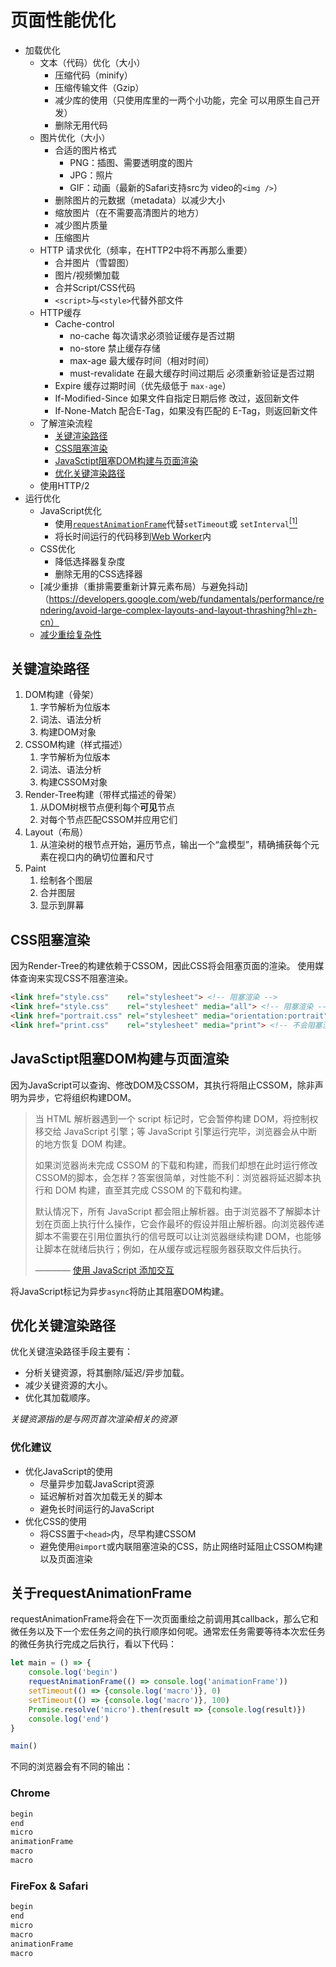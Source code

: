 # 页面性能优化

- 加载优化
    - 文本（代码）优化（大小）
        - 压缩代码（minify）
        - 压缩传输文件（Gzip）
        - 减少库的使用（只使用库里的一两个小功能，完全  可以用原生自己开发）
        - 删除无用代码
    - 图片优化（大小）
        - 合适的图片格式
            - PNG：插图、需要透明度的图片
            - JPG：照片
            - GIF：动画（最新的Safari支持src为  video的`<img />`）
        - 删除图片的元数据（metadata）以减少大小
        - 缩放图片（在不需要高清图片的地方）
        - 减少图片质量
        - 压缩图片
    - HTTP 请求优化（频率，在HTTP2中将不再那么重要）
        - 合并图片（雪碧图）
        - 图片/视频懒加载
        - 合并Script/CSS代码
        - `<script>`与`<style>`代替外部文件
    - HTTP缓存
        - Cache-control
            - no-cache 每次请求必须验证缓存是否过期
            - no-store 禁止缓存存储
            - max-age 最大缓存时间（相对时间）
            - must-revalidate 在最大缓存时间过期后  必须重新验证是否过期
        - Expire 缓存过期时间（优先级低于   `max-age`）
        - If-Modified-Since 如果文件自指定日期后修  改过，返回新文件
        - If-None-Match 配合E-Tag，如果没有匹配的   E-Tag，则返回新文件
    - 了解渲染流程
        - [关键渲染路径](#关键渲染路径)
        - [CSS阻塞渲染](#css阻塞渲染)
        - [JavaSctipt阻塞DOM构建与页面渲染](#javasctipt阻塞dom构建与页面渲染)
        - [优化关键渲染路径](#优化关键渲染路径)
    - 使用HTTP/2
- 运行优化
    - JavaScript优化
        - 使用[`requestAnimationFrame`](https://developer.mozilla.org/zh-CN/docs/Web/API/Window/requestAnimationFrame)代替`setTimeout`或 `setInterval`[<sup>[1]</sup>](#关于requestanimationframe)
        - 将长时间运行的代码移到[Web Worker](https://developer.mozilla.org/zh-CN/docs/Web/API/Web_Workers_API)内
    - CSS优化
        - 降低选择器复杂度
        - 删除无用的CSS选择器
    - [减少重排（重排需要重新计算元素布局）与避免抖动]（https://developers.google.com/web/fundamentals/performance/rendering/avoid-large-complex-layouts-and-layout-thrashing?hl=zh-cn）
    - [减少重绘复杂性](https://developers.google.com/web/fundamentals/performance/rendering/simplify-paint-complexity-and-reduce-paint-areas?hl=zh-cn)

## 关键渲染路径

1. DOM构建（骨架）
    1. 字节解析为位版本
    2. 词法、语法分析
    3. 构建DOM对象
2. CSSOM构建（样式描述）
    1. 字节解析为位版本
    2. 词法、语法分析
    3. 构建CSSOM对象
3. Render-Tree构建（带样式描述的骨架）
    1. 从DOM树根节点便利每个**可见**节点
    2. 对每个节点匹配CSSOM并应用它们
4. Layout（布局）
    1. 从渲染树的根节点开始，遍历节点，输出一个“盒模型”，精确捕获每个元素在视口内的确切位置和尺寸
5. Paint
    1. 绘制各个图层
    2. 合并图层
    3. 显示到屏幕

## CSS阻塞渲染

因为Render-Tree的构建依赖于CSSOM，因此CSS将会阻塞页面的渲染。
使用媒体查询来实现CSS不阻塞渲染。

```html
<link href="style.css"    rel="stylesheet"> <!-- 阻塞渲染 -->
<link href="style.css"    rel="stylesheet" media="all"> <!-- 阻塞渲染 -->
<link href="portrait.css" rel="stylesheet" media="orientation:portrait"> <!-- 根据设备方向决定是否阻塞渲染 -->
<link href="print.css"    rel="stylesheet" media="print"> <!-- 不会阻塞渲染 -->
```

## JavaSctipt阻塞DOM构建与页面渲染

因为JavaScript可以查询、修改DOM及CSSOM，其执行将阻止CSSOM，除非声明为异步，它将组织构建DOM。

> 当 HTML 解析器遇到一个 script 标记时，它会暂停构建 DOM，将控制权移交给 JavaScript 引擎；等 JavaScript 引擎运行完毕，浏览器会从中断的地方恢复 DOM 构建。
>
> 如果浏览器尚未完成 CSSOM 的下载和构建，而我们却想在此时运行修改CSSOM的脚本，会怎样？答案很简单，对性能不利：浏览器将延迟脚本执行和 DOM 构建，直至其完成 CSSOM 的下载和构建。
>
> 默认情况下，所有 JavaScript 都会阻止解析器。由于浏览器不了解脚本计划在页面上执行什么操作，它会作最坏的假设并阻止解析器。向浏览器传递脚本不需要在引用位置执行的信号既可以让浏览器继续构建 DOM，也能够让脚本在就绪后执行；例如，在从缓存或远程服务器获取文件后执行。
>
> ———— [使用 JavaScript 添加交互](https://developers.google.com/web/fundamentals/performance/critical-rendering-path/adding-interactivity-with-javascript?hl=zh-cn)

将JavaScript标记为异步`async`将防止其阻塞DOM构建。

## 优化关键渲染路径

优化关键渲染路径手段主要有：

- 分析关键资源，将其删除/延迟/异步加载。
- 减少关键资源的大小。
- 优化其加载顺序。

*关键资源指的是与网页首次渲染相关的资源*

### 优化建议

- 优化JavaScript的使用
    - 尽量异步加载JavaScript资源
    - 延迟解析对首次加载无关的脚本
    - 避免长时间运行的JavaScript
- 优化CSS的使用
    - 将CSS置于`<head>`内，尽早构建CSSOM
    - 避免使用`@import`或内联阻塞渲染的CSS，防止网络时延阻止CSSOM构建以及页面渲染

## 关于requestAnimationFrame
requestAnimationFrame将会在下一次页面重绘之前调用其callback，那么它和微任务以及下一个宏任务之间的执行顺序如何呢。通常宏任务需要等待本次宏任务的微任务执行完成之后执行，看以下代码：

```js
let main = () => {
    console.log('begin')
    requestAnimationFrame(() => console.log('animationFrame'))
    setTimeout(() => {console.log('macro')}, 0)
    setTimeout(() => {console.log('macro')}, 100)
    Promise.resolve('micro').then(result => {console.log(result)})
    console.log('end')
}

main()
```

不同的浏览器会有不同的输出：

### Chrome

```js
begin
end
micro
animationFrame
macro
macro
```

### FireFox & Safari

```js
begin 
end
micro 
macro 
animationFrame 
macro
```


